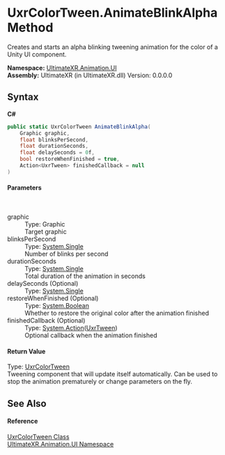 # UxrColorTween.AnimateBlinkAlpha Method 
 

Creates and starts an alpha blinking tweening animation for the color of a Unity UI component.

**Namespace:**&nbsp;<a href="N_UltimateXR_Animation_UI">UltimateXR.Animation.UI</a><br />**Assembly:**&nbsp;UltimateXR (in UltimateXR.dll) Version: 0.0.0.0

## Syntax

**C#**<br />
``` C#
public static UxrColorTween AnimateBlinkAlpha(
	Graphic graphic,
	float blinksPerSecond,
	float durationSeconds,
	float delaySeconds = 0f,
	bool restoreWhenFinished = true,
	Action<UxrTween> finishedCallback = null
)
```


#### Parameters
&nbsp;<dl><dt>graphic</dt><dd>Type: Graphic<br />Target graphic</dd><dt>blinksPerSecond</dt><dd>Type: <a href="https://docs.microsoft.com/dotnet/api/system.single" target="_blank" rel="noopener noreferrer">System.Single</a><br />Number of blinks per second</dd><dt>durationSeconds</dt><dd>Type: <a href="https://docs.microsoft.com/dotnet/api/system.single" target="_blank" rel="noopener noreferrer">System.Single</a><br />Total duration of the animation in seconds</dd><dt>delaySeconds (Optional)</dt><dd>Type: <a href="https://docs.microsoft.com/dotnet/api/system.single" target="_blank" rel="noopener noreferrer">System.Single</a><br /></dd><dt>restoreWhenFinished (Optional)</dt><dd>Type: <a href="https://docs.microsoft.com/dotnet/api/system.boolean" target="_blank" rel="noopener noreferrer">System.Boolean</a><br />Whether to restore the original color after the animation finished</dd><dt>finishedCallback (Optional)</dt><dd>Type: <a href="https://docs.microsoft.com/dotnet/api/system.action-1" target="_blank" rel="noopener noreferrer">System.Action</a>(<a href="T_UltimateXR_Animation_UI_UxrTween">UxrTween</a>)<br />Optional callback when the animation finished</dd></dl>

#### Return Value
Type: <a href="T_UltimateXR_Animation_UI_UxrColorTween">UxrColorTween</a><br />Tweening component that will update itself automatically. Can be used to stop the animation prematurely or change parameters on the fly.

## See Also


#### Reference
<a href="T_UltimateXR_Animation_UI_UxrColorTween">UxrColorTween Class</a><br /><a href="N_UltimateXR_Animation_UI">UltimateXR.Animation.UI Namespace</a><br />